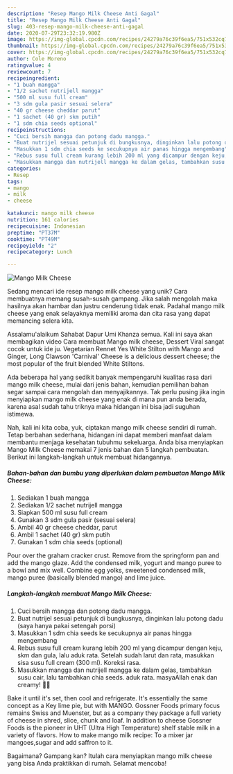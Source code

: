 ```yaml
---
description: "Resep Mango Milk Cheese Anti Gagal"
title: "Resep Mango Milk Cheese Anti Gagal"
slug: 403-resep-mango-milk-cheese-anti-gagal
date: 2020-07-29T23:32:19.980Z
image: https://img-global.cpcdn.com/recipes/24279a76c39f6ea5/751x532cq70/mango-milk-cheese-foto-resep-utama.jpg
thumbnail: https://img-global.cpcdn.com/recipes/24279a76c39f6ea5/751x532cq70/mango-milk-cheese-foto-resep-utama.jpg
cover: https://img-global.cpcdn.com/recipes/24279a76c39f6ea5/751x532cq70/mango-milk-cheese-foto-resep-utama.jpg
author: Cole Moreno
ratingvalue: 4
reviewcount: 7
recipeingredient:
- "1 buah mangga"
- "1/2 sachet nutrijell mangga"
- "500 ml susu full cream"
- "3 sdm gula pasir sesuai selera"
- "40 gr cheese cheddar parut"
- "1 sachet (40 gr) skm putih"
- "1 sdm chia seeds optional"
recipeinstructions:
- "Cuci bersih mangga dan potong dadu mangga."
- "Buat nutrijel sesuai petunjuk di bungkusnya, dinginkan lalu potong dadu (saya hanya pakai setengah porsi)"
- "Masukkan 1 sdm chia seeds ke secukupnya air panas hingga mengembang"
- "Rebus susu full cream kurang lebih 200 ml yang dicampur dengan keju, skm dan gula, lalu aduk rata. Setelah sudah larut dan rata, masukkan sisa susu full cream (300 ml). Koreksi rasa."
- "Masukkan mangga dan nutrijell mangga ke dalam gelas, tambahkan susu cair, lalu tambahkan chia seeds. aduk rata. masyaAllah enak dan creamy! 🌻✨"
categories:
- Resep
tags:
- mango
- milk
- cheese

katakunci: mango milk cheese 
nutrition: 161 calories
recipecuisine: Indonesian
preptime: "PT37M"
cooktime: "PT49M"
recipeyield: "2"
recipecategory: Lunch

---
```



![Mango Milk Cheese](https://img-global.cpcdn.com/recipes/24279a76c39f6ea5/751x532cq70/mango-milk-cheese-foto-resep-utama.jpg)

Sedang mencari ide resep mango milk cheese yang unik? Cara membuatnya memang susah-susah gampang. Jika salah mengolah maka hasilnya akan hambar dan justru cenderung tidak enak. Padahal mango milk cheese yang enak selayaknya memiliki aroma dan cita rasa yang dapat memancing selera kita.

Assalamu&#39;alaikum Sahabat Dapur Umi Khanza semua. Kali ini saya akan membagikan video Cara membuat Mango milk cheese, Dessert Viral sangat cocok untuk ide ju. Vegetarian Rennet Yes White Stilton with Mango and Ginger, Long Clawson &#39;Carnival&#39; Cheese is a delicious dessert cheese; the most popular of the fruit blended White Stiltons.

Ada beberapa hal yang sedikit banyak mempengaruhi kualitas rasa dari mango milk cheese, mulai dari jenis bahan, kemudian pemilihan bahan segar sampai cara mengolah dan menyajikannya. Tak perlu pusing jika ingin menyiapkan mango milk cheese yang enak di mana pun anda berada, karena asal sudah tahu triknya maka hidangan ini bisa jadi suguhan istimewa.


Nah, kali ini kita coba, yuk, ciptakan mango milk cheese sendiri di rumah. Tetap berbahan sederhana, hidangan ini dapat memberi manfaat dalam membantu menjaga kesehatan tubuhmu sekeluarga. Anda bisa menyiapkan Mango Milk Cheese memakai 7 jenis bahan dan 5 langkah pembuatan. Berikut ini langkah-langkah untuk membuat hidangannya.

<!--inarticleads1-->

##### Bahan-bahan dan bumbu yang diperlukan dalam pembuatan Mango Milk Cheese:

1. Sediakan 1 buah mangga
1. Sediakan 1/2 sachet nutrijell mangga
1. Siapkan 500 ml susu full cream
1. Gunakan 3 sdm gula pasir (sesuai selera)
1. Ambil 40 gr cheese cheddar, parut
1. Ambil 1 sachet (40 gr) skm putih
1. Gunakan 1 sdm chia seeds (optional)


Pour over the graham cracker crust. Remove from the springform pan and add the mango glaze. Add the condensed milk, yogurt and mango puree to a bowl and mix well. Combine egg yolks, sweetened condensed milk, mango puree (basically blended mango) and lime juice. 

<!--inarticleads2-->

##### Langkah-langkah membuat Mango Milk Cheese:

1. Cuci bersih mangga dan potong dadu mangga.
1. Buat nutrijel sesuai petunjuk di bungkusnya, dinginkan lalu potong dadu (saya hanya pakai setengah porsi)
1. Masukkan 1 sdm chia seeds ke secukupnya air panas hingga mengembang
1. Rebus susu full cream kurang lebih 200 ml yang dicampur dengan keju, skm dan gula, lalu aduk rata. Setelah sudah larut dan rata, masukkan sisa susu full cream (300 ml). Koreksi rasa.
1. Masukkan mangga dan nutrijell mangga ke dalam gelas, tambahkan susu cair, lalu tambahkan chia seeds. aduk rata. masyaAllah enak dan creamy! 🌻✨


Bake it until it&#39;s set, then cool and refrigerate. It&#39;s essentially the same concept as a Key lime pie, but with MANGO. Gossner Foods primary focus remains Swiss and Muenster, but as a company they package a full variety of cheese in shred, slice, chunk and loaf. In addition to cheese Gossner Foods is the pioneer in UHT (Ultra High Temperature) shelf stable milk in a variety of flavors. How to make mango milk recipe: To a mixer jar mangoes,sugar and add saffron to it. 

Bagaimana? Gampang kan? Itulah cara menyiapkan mango milk cheese yang bisa Anda praktikkan di rumah. Selamat mencoba!
